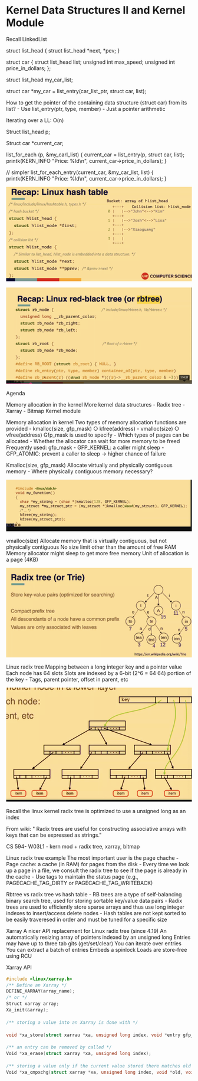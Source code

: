 # Kernel Data Structures II and Kernel Module

Recall LinkedList

struct list_head {
  struct list_head *next, *pev;
}

struct car {
  struct list_head list;
  unsigned int max_speed;
  unsigned int price_in_dollars;
};

struct list_head my_car_list;


struct car *my_car = list_entry(car_list_ptr, struct car, list);


How to get the pointer of the containing data structure (struct car) from its list?
	- Use list_entry(ptr, type, member)
	- Just a pointer arithmetic

Iterating over a LL: O(n)

Struct list_head p;

Struct car *current_car;

list_for_each (p, &my_carl_list) {
  current_car = list_entry(p, struct car, list);
  printk(KERN_INFO "Price: %ld\n", current_car->price_in_dollars);
}

// simpler
list_for_each_entry(current_car, &my_car_list, list) {
  printk(KERN_INFO "Price: %ld\n", current_car->price_in_dollars);
}


![Recap: Linux Hash Table](./images/recap_linux_hash_table.png)

![Recap: Linux red-black tree (or rbtree)](./images/recap_linux_red_black_tree.png)


Agenda

Memory allocation in the kernel
More kernel data structures
	- Radix tree
	- Xarray
	- Bitmap
Kernel module


Memory allocation in kernel
Two types of memory allocation functions are provided
	- kmalloc(size, gfp_mask) 
		○ kfree(address)
	- vmalloc(size)
		○ vfree(address)
Gfp_mask is used to specify
	- Which types of pages can be allocated
	- Whether the allocator can wait for more memory to be freed
Frequently used: gfp_mask
	- GFP_KERNEL: a caller might sleep
	- GFP_ATOMIC: prevent a caller to sleep -> higher chance of failure 

Kmalloc(size, gfp_mask)
Allocate virtually and physically contiguous memory
	- Where physically contiguous memory necessary?
	
![kmalloc() example](./images/kmalloc_example.png)

vmalloc(size)
Allocate memory that is virtually contiguous, but not physically contiguous
No size limit other than the amount of free RAM
Memory allocator might sleep to get more free memory
Unit of allocation is a page (4KB)

![Radix tree (or Trie)](./images/radix_tree_or_trie.png)


Linux radix tree
Mapping between a long integer key and a pointer value
Each node has 64 slots
Slots are indexed by a 6-bit (2^6 = 64 64) portion of the key
	- Tags, parent pointer, offset in parent, etc

![Radix Tree inset](./images/linux_radix_tree_inset.png)

 
 Recall the linux kernel radix tree is optimized to use a unsigned long as an index

From wiki: " Radix trees are useful for constructing associative arrays with keys that can be expressed as strings."


CS 594- W03L1 - kern mod + radix tree, xarray, bitmap

Linux radix tree example
The most important user is the page chache
	- Page cache: a cache (in RAM) for pages from the disk
	- Every time we look up a page in a file, we consult the radix tree to see if the page is already in the cache
	- Use tags to maintain the status page
		(e.g., PAGECACHE_TAG_DIRTY or PAGECACHE_TAG_WRITEBACK)




Rbtree vs radix tree vs hash table
	- RB trees are a type of self-balancing binary search tree, used for storing sortable key/value data pairs
	- Radix trees are used to efficiently store sparse arrays and thus use long integer indexes to insert/access delete nodes
	- Hash tables are not kept sorted to be easily traveresed in order and must be tuned for a specific size


Xarray
A nicer API replacement for Linux radix tree (since 4.19)
An automatically resizing array of pointers indexed by an unsigned long
Entries may have up to three tab gits (get/set/clear)
You can iterate over entries 
You can extract a batch of entries
Embeds a spinlock
Loads are store-free using RCU

Xarray API

```c
#include <linux/xarray.h>
/** Define an Xarray */
DEFINE_XARRAY(array_name);
/* or */
Struct xarray array;
Xa_init(&array);

/** storing a value into an Xarray is done with */

void *xa_store(struct xarrau *xa, unsigned long index, void *entry gfp_t gfp);

/** an entry can be removed by called */
Void *xa_erase(struct xarray *xa, unsigned long index);

/** storing a value only if the current value stored there matches old */
Void *xa_cmpxchg(struct xarray *xa, unsigned long index, void *old, void *entry, gfp_t gfp);
```
